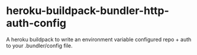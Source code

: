 heroku-buildpack-bundler-http-auth-config
=========================================

A heroku buildpack to write an environment variable configured repo + auth to your .bundler/config file.
